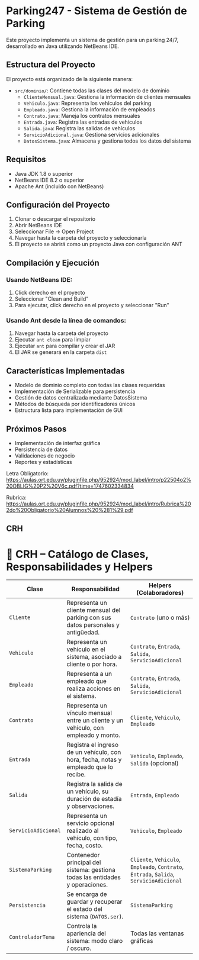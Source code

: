 # Parking247 - Sistema de Gestión de Parking

Este proyecto implementa un sistema de gestión para un parking 24/7, desarrollado en Java utilizando NetBeans IDE.

## Estructura del Proyecto

El proyecto está organizado de la siguiente manera:

- `src/dominio/`: Contiene todas las clases del modelo de dominio
  - `ClienteMensual.java`: Gestiona la información de clientes mensuales
  - `Vehiculo.java`: Representa los vehículos del parking
  - `Empleado.java`: Gestiona la información de empleados
  - `Contrato.java`: Maneja los contratos mensuales
  - `Entrada.java`: Registra las entradas de vehículos
  - `Salida.java`: Registra las salidas de vehículos
  - `ServicioAdicional.java`: Gestiona servicios adicionales
  - `DatosSistema.java`: Almacena y gestiona todos los datos del sistema

## Requisitos

- Java JDK 1.8 o superior
- NetBeans IDE 8.2 o superior
- Apache Ant (incluido con NetBeans)

## Configuración del Proyecto

1. Clonar o descargar el repositorio
2. Abrir NetBeans IDE
3. Seleccionar File -> Open Project
4. Navegar hasta la carpeta del proyecto y seleccionarla
5. El proyecto se abrirá como un proyecto Java con configuración ANT

## Compilación y Ejecución

### Usando NetBeans IDE:
1. Click derecho en el proyecto
2. Seleccionar "Clean and Build"
3. Para ejecutar, click derecho en el proyecto y seleccionar "Run"

### Usando Ant desde la línea de comandos:
1. Navegar hasta la carpeta del proyecto
2. Ejecutar `ant clean` para limpiar
3. Ejecutar `ant` para compilar y crear el JAR
4. El JAR se generará en la carpeta `dist`

## Características Implementadas

- Modelo de dominio completo con todas las clases requeridas
- Implementación de Serializable para persistencia
- Gestión de datos centralizada mediante DatosSistema
- Métodos de búsqueda por identificadores únicos
- Estructura lista para implementación de GUI

## Próximos Pasos

- Implementación de interfaz gráfica
- Persistencia de datos
- Validaciones de negocio
- Reportes y estadísticas

Letra Obligatorio: https://aulas.ort.edu.uy/pluginfile.php/952924/mod_label/intro/p22504o2%20OBLIG%20P2%20V6c.pdf?time=1747602334834


Rubrica:  https://aulas.ort.edu.uy/pluginfile.php/952924/mod_label/intro/Rubrica%202do%20Obligatorio%20Alumnos%20%281%29.pdf


## CRH

# 📘 CRH – Catálogo de Clases, Responsabilidades y Helpers

| **Clase**             | **Responsabilidad**                                                                 | **Helpers (Colaboradores)**                                                                 |
|------------------------|-------------------------------------------------------------------------------------|---------------------------------------------------------------------------------------------|
| `Cliente`             | Representa un cliente mensual del parking con sus datos personales y antigüedad.   | `Contrato` (uno o más)                                                                      |
| `Vehiculo`            | Representa un vehículo en el sistema, asociado a cliente o por hora.               | `Contrato`, `Entrada`, `Salida`, `ServicioAdicional`                                        |
| `Empleado`            | Representa a un empleado que realiza acciones en el sistema.                       | `Contrato`, `Entrada`, `Salida`, `ServicioAdicional`                                        |
| `Contrato`            | Representa un vínculo mensual entre un cliente y un vehículo, con empleado y monto.| `Cliente`, `Vehiculo`, `Empleado`                                                           |
| `Entrada`             | Registra el ingreso de un vehículo, con hora, fecha, notas y empleado que lo recibe.| `Vehiculo`, `Empleado`, `Salida` (opcional)                                                 |
| `Salida`              | Registra la salida de un vehículo, su duración de estadía y observaciones.         | `Entrada`, `Empleado`                                                                       |
| `ServicioAdicional`   | Representa un servicio opcional realizado al vehículo, con tipo, fecha, costo.     | `Vehiculo`, `Empleado`                                                                      |
| `SistemaParking`      | Contenedor principal del sistema: gestiona todas las entidades y operaciones.      | `Cliente`, `Vehiculo`, `Empleado`, `Contrato`, `Entrada`, `Salida`, `ServicioAdicional`     |
| `Persistencia`        | Se encarga de guardar y recuperar el estado del sistema (`DATOS.ser`).             | `SistemaParking`                                                                            |
| `ControladorTema`     | Controla la apariencia del sistema: modo claro / oscuro.                           | Todas las ventanas gráficas                                                                 |

